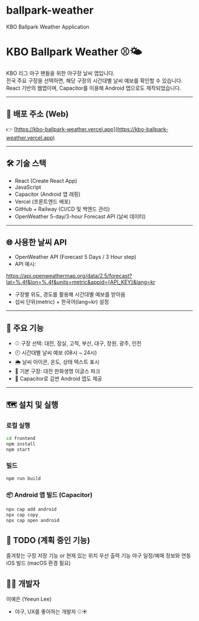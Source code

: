 # ballpark-weather
KBO Ballpark Weather Application

# KBO Ballpark Weather ⚾🌤️

KBO 리그 야구 팬들을 위한 야구장 날씨 앱입니다.  
전국 주요 구장을 선택하면, 해당 구장의 시간대별 날씨 예보를 확인할 수 있습니다.  
React 기반의 웹앱이며, Capacitor를 이용해 Android 앱으로도 제작되었습니다.

---

## 📱 배포 주소 (Web)

👉 [https://kbo-ballpark-weather.vercel.app](https://kbo-ballpark-weather.vercel.app)

---

## 🛠 기술 스택

- React (Create React App)
- JavaScript
- Capacitor (Android 앱 래핑)
- Vercel (프론트엔드 배포)
- GitHub + Railway (CI/CD 및 백엔드 관리)
- OpenWeather 5-day/3-hour Forecast API (날씨 데이터)

---

## 🌐 사용한 날씨 API

- OpenWeather API (Forecast 5 Days / 3 Hour step)
- API 예시:

https://api.openweathermap.org/data/2.5/forecast?lat=%.4f&lon=%.4f&units=metric&appid={API_KEY}&lang=kr

- 구장별 위도, 경도를 활용해 시간대별 예보를 받아옴
- 섭씨 단위(metric) + 한국어(lang=kr) 설정

---

## 🧩 주요 기능

- ⚾ 구장 선택: 대전, 잠실, 고척, 부산, 대구, 창원, 광주, 인천
- 🕗 시간대별 날씨 예보 (08시 ~ 24시)
- 🌦️ 날씨 아이콘, 온도, 상태 텍스트 표시
- 🧭 기본 구장: 대전 한화생명 이글스 파크
- 📲 Capacitor로 감싼 Android 앱도 제공

---

## 🗺️ 설치 및 실행

### 로컬 실행

```bash
cd frontend
npm install
npm start
```

### 빌드
```bash
npm run build
```

### 📦 Android 앱 빌드 (Capacitor)
```bash
npx cap add android
npx cap copy
npx cap open android
```

## 📌 TODO (계획 중인 기능)
 즐겨찾는 구장 저장 기능 or 현재 있는 위치 우선 출력 기능
 야구 일정/예매 정보와 연동
 iOS 빌드 (macOS 환경 필요)

## 👩‍💻 개발자
이예은 (Yeeun Lee)
- 야구, UX를 좋아하는 개발자 ⚾☀️
